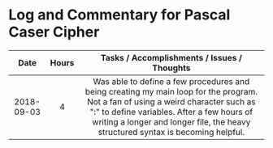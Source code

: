 # Log and Commentary for Pascal Caser Cipher

|    Date    | Hours |         Tasks / Accomplishments / Issues / Thoughts          |
| :--------: | :---: | :----------------------------------------------------------: |
| 2018-09-03 |   4   | Was able to define a few procedures and being creating my main loop for the program. Not a fan of using a weird character such as ":" to define variables. After a few hours of writing a longer and longer file, the heavy structured syntax is becoming helpful.|

